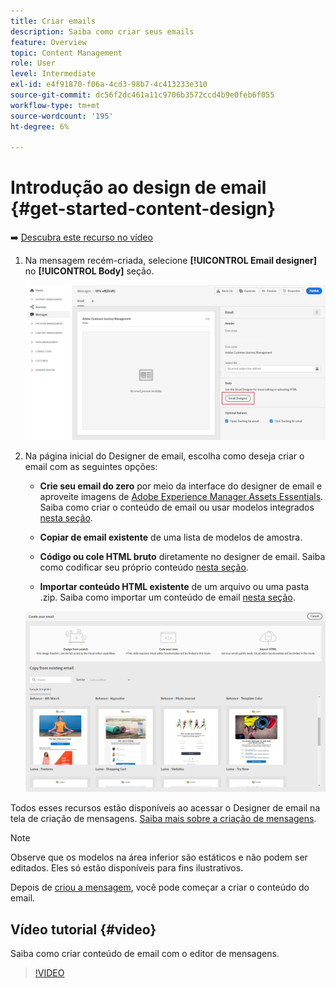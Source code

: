 ```yaml
---
title: Criar emails
description: Saiba como criar seus emails
feature: Overview
topic: Content Management
role: User
level: Intermediate
exl-id: e4f91870-f06a-4cd3-98b7-4c413233e310
source-git-commit: dc56f2dc461a11c9706b3572ccd4b9e0feb6f055
workflow-type: tm+mt
source-wordcount: '195'
ht-degree: 6%

---
```


# Introdução ao design de email {#get-started-content-design}

➡️ [Descubra este recurso no vídeo](#video)

1. Na mensagem recém-criada, selecione **[!UICONTROL Email designer]** no **[!UICONTROL Body]** seção.

   ![](assets/import-html_1.png)

1. Na página inicial do Designer de email, escolha como deseja criar o email com as seguintes opções:

   * **Crie seu email do zero** por meio da interface do designer de email e aproveite imagens de [Adobe Experience Manager Assets Essentials](assets-essentials.md). Saiba como criar o conteúdo de email ou usar modelos integrados [nesta seção](create-email-content.md).

   * **Copiar de email existente** de uma lista de modelos de amostra.

   * **Código ou cole HTML bruto** diretamente no designer de email. Saiba como codificar seu próprio conteúdo [nesta seção](code-content.md).

   * **Importar conteúdo HTML existente** de um arquivo ou uma pasta .zip. Saiba como importar um conteúdo de email [nesta seção](existing-content.md).

   ![](assets/email_designer_25.png)

Todos esses recursos estão disponíveis ao acessar o Designer de email na tela de criação de mensagens. [Saiba mais sobre a criação de mensagens](../messages/get-started-content.md).

>[!NOTE]
>
>Observe que os modelos na área inferior são estáticos e não podem ser editados. Eles só estão disponíveis para fins ilustrativos.
>
>Depois de [criou a mensagem](../messages/get-started-content.md), você pode começar a criar o conteúdo do email.

## Vídeo tutorial {#video}

Saiba como criar conteúdo de email com o editor de mensagens.

>[!VIDEO](https://video.tv.adobe.com/v/334150?quality=12)